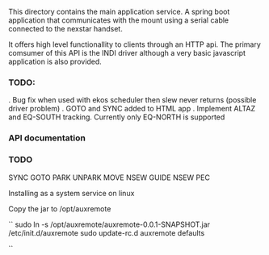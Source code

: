 This directory contains the main application service. 
A spring boot application that communicates with the mount using a serial cable connected to the nexstar handset.

It offers high level functionallity to clients through an HTTP api.
The primary comsumer of this API is the INDI driver although a very basic javascript application is also provided.

### TODO: 
.  Bug fix when used with ekos scheduler then slew never returns (possible driver problem)
.  GOTO and SYNC added to HTML app
.  Implement ALTAZ and EQ-SOUTH tracking. Currently only EQ-NORTH is supported

### API documentation
### TODO
SYNC
GOTO
PARK
UNPARK
MOVE NSEW
GUIDE NSEW
PEC


Installing as a system service on linux

Copy the jar to /opt/auxremote

``
sudo ln -s /opt/auxremote/auxremote-0.0.1-SNAPSHOT.jar /etc/init.d/auxremote
sudo update-rc.d auxremote defaults

``